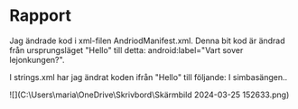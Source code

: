 
# Rapport
Jag ändrade kod i xml-filen AndriodManifest.xml. 
Denna bit kod är ändrad från ursprungsläget "Hello" till detta:
android:label="Vart sover lejonkungen?".

I strings.xml har jag ändrat koden ifrån "Hello" till följande:
<string name="app_name">I simbasängen.</string>.

![](C:\Users\maria\OneDrive\Skrivbord\Skärmbild 2024-03-25 152633.png)
